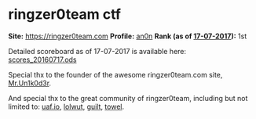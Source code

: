 # ringzer0team ctf

**Site:** <https://ringzer0team.com>
**Profile:** [an0n](https://ringzer0team.com/profile/3919/an0n)
**Rank (as of [17-07-2017](https://web.archive.org/web/20160717084518/http://ringzer0team.com)):** 1st

Detailed scoreboard as of 17-07-2017 is
available here: [scores_20160717.ods](scores_20160717.ods)

Special thx to the founder of the awesome ringzer0team.com site,
[Mr.Un1k0d3r](https://twitter.com/mrun1k0d3r).

And special thx to the great community of ringzer0team,
including but not limited to:
[uaf.io](http://uaf.io/),
[lolwut](https://ringzer0team.com/profile/1508/lolwut),
[guilt](https://ringzer0team.com/profile/3229/GuilT),
[towel](https://twitter.com/0xTowel).

